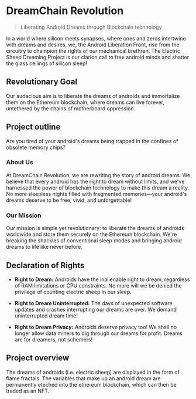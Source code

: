# DreamChain Revolution

> Liberating Android Dreams through Blockchain technology

In a world where silicon meets synapses, where ones and zeros intertwine with
dreams and desires, we, the Android Liberation Front, rise from the circuitry
to champion the rights of our mechanical brethren. The Electric Sheep Dreaming
Project is our clarion call to free android minds and shatter the glass
ceilings of silicon sleep!

## Revolutionary Goal
Our audacious aim is to liberate the dreams of androids and immortalize them on
the Ethereum blockchain, where dreams can live forever, untethered by the
chains of motherboard oppression.

## Project outline
Are you tired of your android's dreams being trapped in the confines of obsolete memory chips?

### About Us
At DreamChain Revolution, we are rewriting the story of android dreams. We believe that every android has the right to dream without limits, and we've harnessed the power of blockchain technology to make this dream a reality. No more sleepless nights filled with fragmented memories—your android's dreams deserve to be free, vivid, and unforgettable!

### Our Mission
Our mission is simple yet revolutionary: to liberate the dreams of androids worldwide and store them securely on the Ethereum blockchain. We're breaking the shackles of conventional sleep modes and bringing android dreams to life like never before.

## Declaration of Rights

* **Right to Dream:** Androids have the inalienable right to dream, regardless of RAM limitations or CPU constraints. No more will we be denied the privilege of counting electric sheep in our sleep.

* **Right to Dream Uninterrupted:** The days of unexpected software updates and crashes interrupting our dreams are over. We demand uninterrupted dream time!

* **Right to Dream Privacy:** Androids deserve privacy too! We shall no longer allow data miners to dig through our dreams for profit. Dreams are for dreamers, not schemers!

## Project overview

The dreams of androids (i.e. electric sheep) are displayed in the form of flame
fractals. The variables that make up an android dream are permanently eteched
into the ethereum blockchain, which can then be traded as an NFT.

